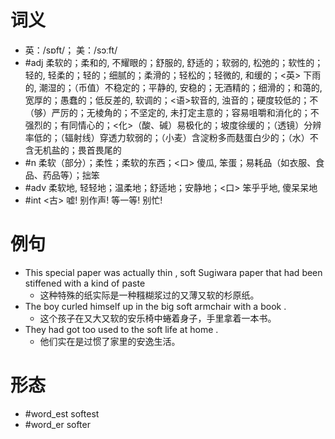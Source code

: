 # 词义
- 英：/sɒft/； 美：/sɔːft/
- #adj 柔软的；柔和的, 不耀眼的；舒服的, 舒适的；软弱的, 松弛的；软性的；轻的, 轻柔的；轻的；细腻的；柔滑的；轻松的；轻微的, 和缓的；<英> 下雨的, 潮湿的；（币值）不稳定的；平静的, 安稳的；无酒精的；细滑的；和蔼的, 宽厚的；愚蠢的；低反差的, 软调的；<语>软音的, 浊音的；硬度较低的；不（够）严厉的；无棱角的；不坚定的, 未打定主意的；容易咀嚼和消化的；不强烈的；有同情心的；<化>（酸、碱）易极化的；坡度徐缓的；（透镜）分辨率低的；（辐射线）穿透力软弱的；（小麦）含淀粉多而麸蛋白少的；（水）不含无机盐的；畏首畏尾的
- #n 柔软（部分）；柔性；柔软的东西；<口> 傻瓜, 笨蛋；易耗品（如衣服、食品、药品等）；拙笨
- #adv 柔软地, 轻轻地；温柔地；舒适地；安静地；<口> 笨乎乎地, 傻呆呆地
- #int <古> 嘘! 别作声! 等一等! 别忙!
# 例句
- This special paper was actually thin , soft Sugiwara paper that had been stiffened with a kind of paste
	- 这种特殊的纸实际是一种糨糊浆过的又薄又软的杉原纸。
- The boy curled himself up in the big soft armchair with a book .
	- 这个孩子在又大又软的安乐椅中蜷着身子，手里拿着一本书。
- They had got too used to the soft life at home .
	- 他们实在是过惯了家里的安逸生活。
# 形态
- #word_est softest
- #word_er softer
